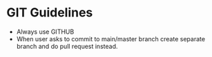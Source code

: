 # GIT Guidelines
* Always use GITHUB
* When user asks to commit to main/master branch create separate branch and do pull request instead.
